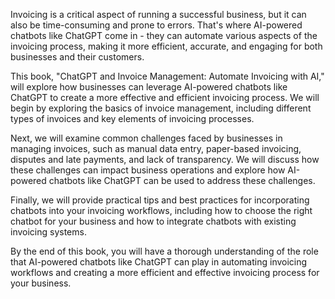 
Invoicing is a critical aspect of running a successful business, but it can also be time-consuming and prone to errors. That's where AI-powered chatbots like ChatGPT come in - they can automate various aspects of the invoicing process, making it more efficient, accurate, and engaging for both businesses and their customers.

This book, "ChatGPT and Invoice Management: Automate Invoicing with AI," will explore how businesses can leverage AI-powered chatbots like ChatGPT to create a more effective and efficient invoicing process. We will begin by exploring the basics of invoice management, including different types of invoices and key elements of invoicing processes.

Next, we will examine common challenges faced by businesses in managing invoices, such as manual data entry, paper-based invoicing, disputes and late payments, and lack of transparency. We will discuss how these challenges can impact business operations and explore how AI-powered chatbots like ChatGPT can be used to address these challenges.

Finally, we will provide practical tips and best practices for incorporating chatbots into your invoicing workflows, including how to choose the right chatbot for your business and how to integrate chatbots with existing invoicing systems.

By the end of this book, you will have a thorough understanding of the role that AI-powered chatbots like ChatGPT can play in automating invoicing workflows and creating a more efficient and effective invoicing process for your business.
